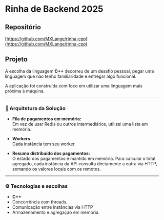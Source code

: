 # Rinha de Backend 2025

## Repositório

[https://github.com/MXLange/rinha-cpp](https://github.com/MXLange/rinha-cpp)

## Projeto

A escolha da linguagem **C++** decorreu de um desafio pessoal, pegar uma linguagem que não tenho familiaridade e entregar algo funcional.

A aplicação foi construída com foco em utilizar uma linguagem mais próxima à máquina.

---

### 🧠 Arquitetura da Solução

-   **Fila de pagamentos em memória:**  
    Em vez de usar Redis ou outros intermediários, utilizei uma lista em memória.

-   **Workers**  
    Cada instãncia tem seu worker.

-   **Resumo distribuído dos pagamentos:**  
    O estado dos pagamentos é mantido em memória. Para calcular o total agregado, cada instância da API consulta diretamente a outra via HTTP, somando os valores locais com os remotos.

---

### ⚙️ Tecnologias e escolhas

-   **C++**
-   Concorrência com threads.
-   Comunicação entre instâncias via HTTP
-   Armazenamento e agregação em memória.
